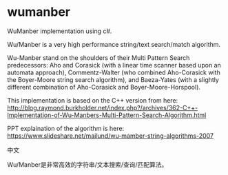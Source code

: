 # wumanber
WuManber implementation using c#.

Wu/Manber is a very high performance string/text search/match algorithm.

Wu-Manber stand on the shoulders of their Multi Pattern Search predecessors: Aho and Corasick (with a linear time scanner based upon an automata approach), Commentz-Walter (who combined Aho-Corasick with the Boyer-Moore string search algorithm), and Baeza-Yates (with a slightly different combination of Aho-Corasick and Boyer-Moore-Horspool).

This implementation is based on the C++ version from here: http://blog.raymond.burkholder.net/index.php?/archives/362-C++-Implementation-of-Wu-Manbers-Multi-Pattern-Search-Algorithm.html

PPT explaination of the algorithm is here: https://www.slideshare.net/mailund/wu-mamber-string-algorithms-2007


中文

Wu/Manber是非常高效的字符串/文本搜索/查询/匹配算法。
